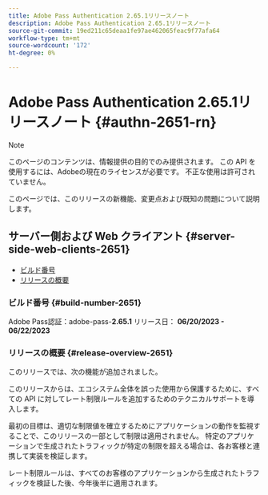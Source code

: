 ```yaml
---
title: Adobe Pass Authentication 2.65.1リリースノート
description: Adobe Pass Authentication 2.65.1リリースノート
source-git-commit: 19ed211c65deaa1fe97ae462065feac9f77afa64
workflow-type: tm+mt
source-wordcount: '172'
ht-degree: 0%

---
```


# Adobe Pass Authentication 2.65.1リリースノート {#authn-2651-rn}

>[!NOTE]
>
>このページのコンテンツは、情報提供の目的でのみ提供されます。 この API を使用するには、Adobeの現在のライセンスが必要です。 不正な使用は許可されていません。

このページでは、このリリースの新機能、変更点および既知の問題について説明します。

## サーバー側および Web クライアント {#server-side-web-clients-2651}

* [ビルド番号](#build-number-2651)
* [リリースの概要](#release-overview-2651)

### ビルド番号 {#build-number-2651}

Adobe Pass認証：adobe-pass-**2.65.1**
リリース日： **06/20/2023 - 06/22/2023**

### リリースの概要 {#release-overview-2651}

このリリースでは、次の機能が追加されました。

このリリースからは、エコシステム全体を誤った使用から保護するために、すべての API に対してレート制限ルールを追加するためのテクニカルサポートを導入します。

最初の目標は、適切な制限値を確立するためにアプリケーションの動作を監視することで、このリリースの一部として制限は適用されません。 特定のアプリケーションで生成されたトラフィックが特定の制限を超える場合は、各お客様と連携して実装を検証します。

レート制限ルールは、すべてのお客様のアプリケーションから生成されたトラフィックを検証した後、今年後半に適用されます。
